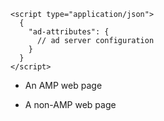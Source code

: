 
    <script type="application/json">
      {
        "ad-attributes": {
          // ad server configuration
        }
      }
    </script>

* An AMP web page

<script type="application/json">
  {
    "ad-attributes": {
      "type": "doubleclick",
      "data-slot": "/30497360/a4a/amp_story_dfp_example"
    }
  }
</script>

* A non-AMP web page

<script type="application/json">
 {
   "ad-attributes": {
     "type": "doubleclick",
     "data-slot": "/30497360/a4a/amp_story_dfp_example",
     "additional_data": "additional_data_information"
   }
 }
</script>

